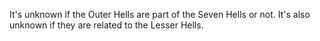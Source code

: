 It's unknown if the Outer Hells are part of the Seven Hells or not. It's also unknown if they are related to the Lesser Hells.